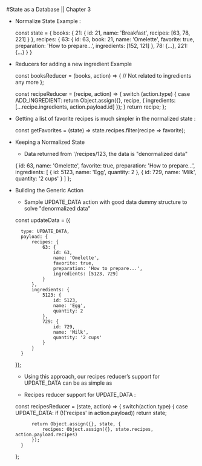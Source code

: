 #State as a Database || Chapter 3

* Normalize State Example :

    const state = {
        books: {
            21: {
                id: 21,
                name: 'Breakfast',
                recipes: [63, 78, 221]
            }
        },
        recipes: {
            63: {
                id: 63,
                book: 21,
                name: 'Omelette',
                favorite: true,
                preparation: 'How to prepare...',
                ingredients: [152, 121]
            },
            78: {...},
            221: {...}
        }
    }

* Reducers for adding a new ingredient Example 

    const booksReducer = (books, action) => {
        // Not related to ingredients any more
    };

    const recipeReducer = (recipe, action) => {
        switch (action.type) {
            case ADD_INGREDIENT:
                return Object.assign({}, recipe, {
                    ingredients: [...recipe.ingredients, action.payload.id]
            });
        }
        return recipe;
    };


* Getting a list of favorite recipes is much simpler in the normalized state : 

    const getFavorites = (state) =>
        state.recipes.filter(recipe => favorite);


* Keeping a Normalized State

    - Data returned from '/recipes/123, the data is "denormalized data"

    {
        id: 63,
        name: 'Omelette',
        favorite: true,
        preparation: 'How to prepare...',
        ingredients: [
            {
                id: 5123,
                name: 'Egg',
                quantity: 2
            },
            {
                id: 729,
                name: 'Milk',
                quantity: '2 cups'
            }
        ]
    };

* Building the Generic Action

    - Sample UPDATE_DATA action with good data dummy structure to solve "denormalized data"

    const updateData = ({

        type: UPDATE_DATA,
        payload: {
            recipes: {
                63: {
                    id: 63,
                    name: 'Omelette',
                    favorite: true,
                    preparation: 'How to prepare...',   
                    ingredients: [5123, 729]
                }
            },
            ingredients: {
                5123: {
                    id: 5123,
                    name: 'Egg',
                    quantity: 2
                },
                729: {
                    id: 729,
                    name: 'Milk',
                    quantity: '2 cups'
                }
            }
        }
    });

    - Using this approach, our recipes reducer’s support for UPDATE_DATA can be as simple as

    - Recipes reducer support for UPDATE_DATA :
 
    const recipesReducer = (state, action) => {
        switch(action.type) {
            case UPDATE_DATA:
            if (!('recipes' in action.payload)) return state;
            
            return Object.assign({}, state, {
                recipes: Object.assign({}, state.recipes, action.payload.recipes)
            });
        }
    };
